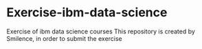 # Exercise-ibm-data-science
Exercise of ibm data science courses
This repository is created by Smilence, in order to submit the exercise 
